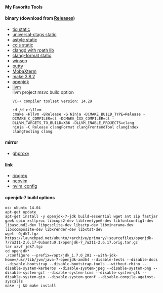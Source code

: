 #### My Favorite Tools

#### binary (download from [Releases](https://github.com/fcying/tools/releases))
* [tig static](https://github.com/jonas/tig)
* [universal-ctags static](https://github.com/universal-ctags/ctags)
* [astyle static](https://astyle.sourceforge.net/)
* [ccls static](https://github.com/MaskRay/ccls)
* [clangd with rpath lib](https://github.com/clangd/clangd)
* [clang-format static](https://github.com/llvm/llvm-project)
* [winscp](https://winscp.net)
* [putty](https://www.chiark.greenend.org.uk/~sgtatham/putty)
* [MobaXterm](https://mobaxterm.mobatek.net/)
* [make 3.8.2](https://ftp.gnu.org/gnu/make)
* [openjdk](https://openjdk.java.net)
* [llvm](https://github.com/llvm/llvm-project)</BR>
    llvm project msvc build option
    ```
    VC++ compiler toolset version: 14.29

    cd /d c:\llvm
    cmake -Hllvm -BRelease -G Ninja -DCMAKE_BUILD_TYPE=Release -DCMAKE_C_COMPILER=cl -DCMAKE_CXX_COMPILER=cl -DLLVM_TARGETS_TO_BUILD=X86 -DLLVM_ENABLE_PROJECTS=clang
    ninja -C Release clangFormat clangFrontendTool clangIndex clangTooling clang
    ```


#### mirror
* [ghproxy](https://ghproxy.com)


#### link
* [ripgrep](https://github.com/BurntSushi/ripgrep)
* [neovim](https://github.com/neovim/neovim)
* [nvim_config](https://github.com/fcying/dotvim)

#### openjdk-7 build options
```
os: ubuntu 14.04
apt-get update
apt-get install -y openjdk-7-jdk build-essential wget ant zip fastjar gawk cpio xsltproc libcups2-dev libfreetype6-dev libfontconfig1-dev libasound2-dev libpcsclite-dev libsctp-dev libxinerama-dev libxcomposite-dev libxrender-dev libxtst-dev
wget -Ojdk7.tgz https://launchpad.net/ubuntu/+archive/primary/+sourcefiles/openjdk-7/7u211-2.6.17-0ubuntu0.1/openjdk-7_7u211-2.6.17.orig.tar.gz
tar xzvf jdk7.tgz
cd openjdk*
./configure --prefix=/opt/jdk_1.7.0_201 --with-jdk-home=/usr/lib/jvm/java-7-openjdk-amd64 --disable-tests --disable-docs --disable-bootstrap --disable-bootstrap-tools --without-rhino --disable-system-kerberos --disable-system-jpeg --disable-system-png --disable-system-gif --disable-system-lcms --disable-system-gtk --disable-system-gio --disable-system-gconf --disable-compile-against-syscalls
make -j && make install
```

